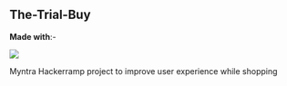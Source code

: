 ## The-Trial-Buy

**Made with**:-

![](https://img.shields.io/badge/python-%233776AB.svg?&style=flat-square&logo=python&logoColor=white)

Myntra Hackerramp project to improve user experience while shopping
